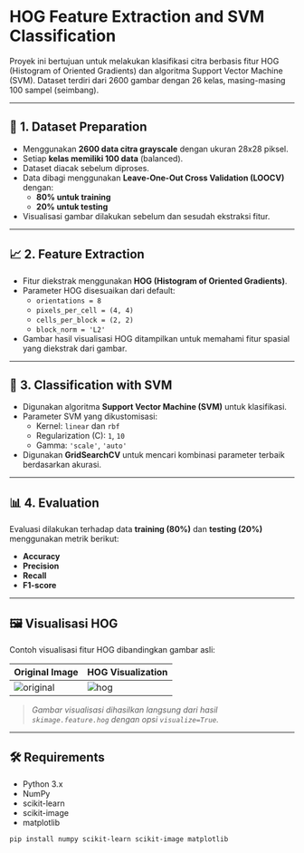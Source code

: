 # HOG Feature Extraction and SVM Classification

Proyek ini bertujuan untuk melakukan klasifikasi citra berbasis fitur HOG (Histogram of Oriented Gradients) dan algoritma Support Vector Machine (SVM). Dataset terdiri dari 2600 gambar dengan 26 kelas, masing-masing 100 sampel (seimbang).

---

## 📂 1. Dataset Preparation

- Menggunakan **2600 data citra grayscale** dengan ukuran 28x28 piksel.
- Setiap **kelas memiliki 100 data** (balanced).
- Dataset diacak sebelum diproses.
- Data dibagi menggunakan **Leave-One-Out Cross Validation (LOOCV)** dengan:
  - **80% untuk training**
  - **20% untuk testing**
- Visualisasi gambar dilakukan sebelum dan sesudah ekstraksi fitur.

---

## 📈 2. Feature Extraction

- Fitur diekstrak menggunakan **HOG (Histogram of Oriented Gradients)**.
- Parameter HOG disesuaikan dari default:
  - `orientations = 8`
  - `pixels_per_cell = (4, 4)`
  - `cells_per_block = (2, 2)`
  - `block_norm = 'L2'`
- Gambar hasil visualisasi HOG ditampilkan untuk memahami fitur spasial yang diekstrak dari gambar.

---

## 🤖 3. Classification with SVM

- Digunakan algoritma **Support Vector Machine (SVM)** untuk klasifikasi.
- Parameter SVM yang dikustomisasi:
  - Kernel: `linear` dan `rbf`
  - Regularization (C): `1`, `10`
  - Gamma: `'scale'`, `'auto'`
- Digunakan **GridSearchCV** untuk mencari kombinasi parameter terbaik berdasarkan akurasi.

---

## 📊 4. Evaluation

Evaluasi dilakukan terhadap data **training (80%)** dan **testing (20%)** menggunakan metrik berikut:

- **Accuracy**
- **Precision**
- **Recall**
- **F1-score**

---

## 🖼️ Visualisasi HOG

Contoh visualisasi fitur HOG dibandingkan gambar asli:

| Original Image | HOG Visualization |
|----------------|-------------------|
| ![original](example_original.png) | ![hog](example_hog.png) |

> *Gambar visualisasi dihasilkan langsung dari hasil `skimage.feature.hog` dengan opsi `visualize=True`.*

---

## 🛠️ Requirements

- Python 3.x
- NumPy
- scikit-learn
- scikit-image
- matplotlib

```bash
pip install numpy scikit-learn scikit-image matplotlib
